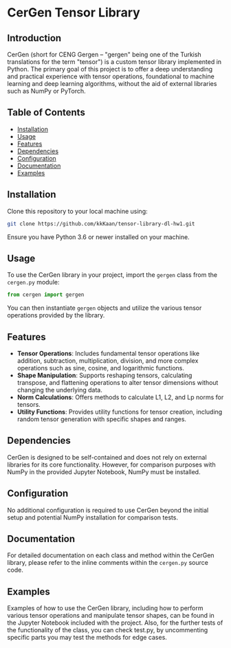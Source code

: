 
# CerGen Tensor Library

## Introduction

CerGen (short for CENG Gergen – "gergen" being one of the Turkish translations for the term "tensor") is a custom tensor library implemented in Python. The primary goal of this project is to offer a deep understanding and practical experience with tensor operations, foundational to machine learning and deep learning algorithms, without the aid of external libraries such as NumPy or PyTorch.

## Table of Contents

- [Installation](#installation)
- [Usage](#usage)
- [Features](#features)
- [Dependencies](#dependencies)
- [Configuration](#configuration)
- [Documentation](#documentation)
- [Examples](#examples)

## Installation

Clone this repository to your local machine using:

```bash
git clone https://github.com/kkKaan/tensor-library-dl-hw1.git
```

Ensure you have Python 3.6 or newer installed on your machine.

## Usage

To use the CerGen library in your project, import the `gergen` class from the `cergen.py` module:

```python
from cergen import gergen
```

You can then instantiate `gergen` objects and utilize the various tensor operations provided by the library.

## Features

- **Tensor Operations**: Includes fundamental tensor operations like addition, subtraction, multiplication, division, and more complex operations such as sine, cosine, and logarithmic functions.
- **Shape Manipulation**: Supports reshaping tensors, calculating transpose, and flattening operations to alter tensor dimensions without changing the underlying data.
- **Norm Calculations**: Offers methods to calculate L1, L2, and Lp norms for tensors.
- **Utility Functions**: Provides utility functions for tensor creation, including random tensor generation with specific shapes and ranges.

## Dependencies

CerGen is designed to be self-contained and does not rely on external libraries for its core functionality. However, for comparison purposes with NumPy in the provided Jupyter Notebook, NumPy must be installed.

## Configuration

No additional configuration is required to use CerGen beyond the initial setup and potential NumPy installation for comparison tests.

## Documentation

For detailed documentation on each class and method within the CerGen library, please refer to the inline comments within the `cergen.py` source code.

## Examples

Examples of how to use the CerGen library, including how to perform various tensor operations and manipulate tensor shapes, can be found in the Jupyter Notebook included with the project. Also, for the further tests of the functionality of the class, you can check test.py, by uncommenting specific parts you may test the methods for edge cases.

